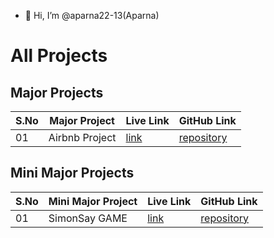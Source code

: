 - 👋 Hi, I’m @aparna22-13(Aparna)
# All Projects

## Major Projects

| S.No | Major Project | Live Link | GitHub Link | 
|---|---|---|---|
| 01 | Airbnb Project | [link](https://airbnb-412m.onrender.com/listings) | [repository](https://github.com/aparna22-13/AIRBNB.git) |

## Mini Major Projects

| S.No | Mini Major Project | Live Link | GitHub Link |
|---|---|---|---|
| 01 | SimonSay GAME | [link](https://aparna22-13.github.io/SimonSay_GAME/) | [repository](https://github.com/aparna22-13/SimonSay_GAME.git) |



<!---
aparna22-13/aparna22-13 is a ✨ special ✨ repository because its `README.md` (this file) appears on your GitHub profile.
You can click the Preview link to take a look at your changes.
--->
